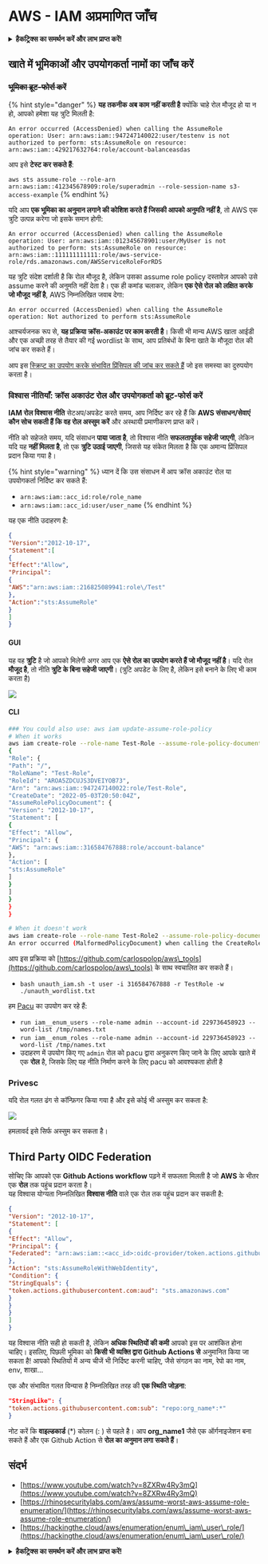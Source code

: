 # AWS - IAM अप्रमाणित जाँच

<details>

<summary><strong>हैकट्रिक्स का समर्थन करें और लाभ प्राप्त करें!</strong></summary>

* यदि आप अपनी कंपनी को **हैकट्रिक्स में विज्ञापित करना चाहते हैं** या यदि आप **PEASS के नवीनतम संस्करण देखना चाहते हैं या HackTricks को PDF में डाउनलोड करना चाहते हैं** तो [**सदस्यता योजनाएं**](https://github.com/sponsors/carlospolop) देखें!
* [**आधिकारिक PEASS और HackTricks स्वैग**](https://peass.creator-spring.com) प्राप्त करें
* [**The PEASS Family**](https://opensea.io/collection/the-peass-family) की खोज करें, हमारा एकल [**NFTs**](https://opensea.io/collection/the-peass-family) संग्रह
* **💬 [**Discord समूह**](https://discord.gg/hRep4RUj7f) या [**टेलीग्राम समूह**](https://t.me/peass) में शामिल हों या मुझे **ट्विटर** 🐦 [**@carlospolopm**](https://twitter.com/carlospolopm)** का** अनुसरण करें।**
* **अपने हैकिंग ट्रिक्स साझा करें,** [**HackTricks**](https://github.com/carlospolop/hacktricks) और [**HackTricks Cloud**](https://github.com/carlospolop/hacktricks-cloud) github repos में PR जमा करके।

</details>

## खाते में भूमिकाओं और उपयोगकर्ता नामों का जाँच करें

### ~~भूमिका ब्रूट-फोर्स करें~~

{% hint style="danger" %}
**यह तकनीक अब काम नहीं करती है** क्योंकि चाहे रोल मौजूद हो या न हो, आपको हमेशा यह त्रुटि मिलती है:

`An error occurred (AccessDenied) when calling the AssumeRole operation: User: arn:aws:iam::947247140022:user/testenv is not authorized to perform: sts:AssumeRole on resource: arn:aws:iam::429217632764:role/account-balanceasdas`

आप इसे **टेस्ट कर सकते हैं**:

`aws sts assume-role --role-arn arn:aws:iam::412345678909:role/superadmin --role-session-name s3-access-example`
{% endhint %}

यदि आप **एक भूमिका का अनुमान लगाने की कोशिश करते हैं जिसकी आपको अनुमति नहीं है**, तो AWS एक त्रुटि उत्पन्न करेगा जो इसके समान होगी:
```
An error occurred (AccessDenied) when calling the AssumeRole operation: User: arn:aws:iam::012345678901:user/MyUser is not authorized to perform: sts:AssumeRole on resource: arn:aws:iam::111111111111:role/aws-service-role/rds.amazonaws.com/AWSServiceRoleForRDS
```
यह त्रुटि संदेश दर्शाती है कि रोल मौजूद है, लेकिन उसका assume role policy दस्तावेज़ आपको उसे assume करने की अनुमति नहीं देता है। एक ही कमांड चलाकर, लेकिन **एक ऐसे रोल को लक्षित करके जो मौजूद नहीं है**, AWS निम्नलिखित जवाब देगा:
```
An error occurred (AccessDenied) when calling the AssumeRole operation: Not authorized to perform sts:AssumeRole
```
आश्चर्यजनक रूप से, **यह प्रक्रिया क्रॉस-अकाउंट पर काम करती है**। किसी भी मान्य AWS खाता आईडी और एक अच्छी तरह से तैयार की गई wordlist के साथ, आप प्रतिबंधों के बिना खाते के मौजूदा रोल की जांच कर सकते हैं।

आप इस [स्क्रिप्ट का उपयोग करके संभावित प्रिंसिपल की जांच कर सकते हैं](https://github.com/RhinoSecurityLabs/Security-Research/tree/master/tools/aws-pentest-tools/assume\_role\_enum) जो इस समस्या का दुरुपयोग करता है।

### विश्वास नीतियाँ: क्रॉस अकाउंट रोल और उपयोगकर्ता को ब्रूट-फोर्स करें

**IAM रोल विश्वास नीति** सेटअप/अपडेट करते समय, आप निर्दिष्ट कर रहे हैं कि **AWS संसाधन/सेवाएं कौन सोच सकती हैं कि वह रोल अस्सुम करें** और अस्थायी प्रमाणीकरण प्राप्त करें।

नीति को सहेजते समय, यदि संसाधन **पाया जाता है**, तो विश्वास नीति **सफलतापूर्वक सहेजी जाएगी**, लेकिन यदि यह **नहीं मिलता है**, तो एक **त्रुटि उठाई जाएगी**, जिससे यह संकेत मिलता है कि एक अमान्य प्रिंसिपल प्रदान किया गया है।

{% hint style="warning" %}
ध्यान दें कि उस संसाधन में आप क्रॉस अकाउंट रोल या उपयोगकर्ता निर्दिष्ट कर सकते हैं:

* `arn:aws:iam::acc_id:role/role_name`
* `arn:aws:iam::acc_id:user/user_name`
{% endhint %}

यह एक नीति उदाहरण है:
```json
{
"Version":"2012-10-17",
"Statement":[
{
"Effect":"Allow",
"Principal":
{
"AWS":"arn:aws:iam::216825089941:role\/Test"
},
"Action":"sts:AssumeRole"
}
]
}
```
#### GUI

यह वह **त्रुटि** है जो आपको मिलेगी अगर आप एक **ऐसे रोल का उपयोग करते हैं जो मौजूद नहीं है**। यदि रोल **मौजूद है**, तो नीति **त्रुटि के बिना सहेजी जाएगी**। (त्रुटि अपडेट के लिए है, लेकिन इसे बनाने के लिए भी काम करता है)

![](<../../../.gitbook/assets/image (68).png>)

#### CLI
```bash
### You could also use: aws iam update-assume-role-policy
# When it works
aws iam create-role --role-name Test-Role --assume-role-policy-document file://a.json
{
"Role": {
"Path": "/",
"RoleName": "Test-Role",
"RoleId": "AROA5ZDCUJS3DVEIYOB73",
"Arn": "arn:aws:iam::947247140022:role/Test-Role",
"CreateDate": "2022-05-03T20:50:04Z",
"AssumeRolePolicyDocument": {
"Version": "2012-10-17",
"Statement": [
{
"Effect": "Allow",
"Principal": {
"AWS": "arn:aws:iam::316584767888:role/account-balance"
},
"Action": [
"sts:AssumeRole"
]
}
]
}
}
}

# When it doesn't work
aws iam create-role --role-name Test-Role2 --assume-role-policy-document file://a.json
An error occurred (MalformedPolicyDocument) when calling the CreateRole operation: Invalid principal in policy: "AWS":"arn:aws:iam::316584767888:role/account-balanceefd23f2"
```
आप इस प्रक्रिया को [https://github.com/carlospolop/aws\_tools](https://github.com/carlospolop/aws\_tools) के साथ स्वचालित कर सकते हैं।

* `bash unauth_iam.sh -t user -i 316584767888 -r TestRole -w ./unauth_wordlist.txt`

हम [Pacu](https://github.com/RhinoSecurityLabs/pacu) का उपयोग कर रहे हैं:

* `run iam__enum_users --role-name admin --account-id 229736458923 --word-list /tmp/names.txt`
* `run iam__enum_roles --role-name admin --account-id 229736458923 --word-list /tmp/names.txt`
* उदाहरण में उपयोग किए गए `admin` रोल को pacu द्वारा अनुकरण किए जाने के लिए आपके खाते में एक **रोल** है, जिसके लिए यह नीति निर्माण करने के लिए pacu को आवश्यकता होती है

### Privesc

यदि रोल गलत ढंग से कॉन्फ़िगर किया गया है और इसे कोई भी अस्सुम कर सकता है:

![](<../../../.gitbook/assets/image (35).png>)

हमलावर्द इसे सिर्फ अस्सुम कर सकता है।

## Third Party OIDC Federation

सोचिए कि आपको एक **Github Actions workflow** पढ़ने में सफलता मिलती है जो **AWS** के भीतर एक **रोल** तक पहुंच प्रदान करता है।\
यह विश्वास योग्यता निम्नलिखित **विश्वास नीति** वाले एक रोल तक पहुंच प्रदान कर सकती है:
```json
{
"Version": "2012-10-17",
"Statement": [
{
"Effect": "Allow",
"Principal": {
"Federated": "arn:aws:iam::<acc_id>:oidc-provider/token.actions.githubusercontent.com"
},
"Action": "sts:AssumeRoleWithWebIdentity",
"Condition": {
"StringEquals": {
"token.actions.githubusercontent.com:aud": "sts.amazonaws.com"
}
}
}
]
}
```
यह विश्वास नीति सही हो सकती है, लेकिन **अधिक स्थितियों की कमी** आपको इस पर आशंकित होना चाहिए।
इसलिए, पिछली भूमिका को **किसी भी व्यक्ति द्वारा Github Actions से** अनुमानित किया जा सकता है! आपको स्थितियों में अन्य चीजें भी निर्दिष्ट करनी चाहिए, जैसे संगठन का नाम, रेपो का नाम, env, शाखा...

एक और संभावित गलत विन्यास है निम्नलिखित तरह की **एक स्थिति जोड़ना**:
```json
"StringLike": {
"token.actions.githubusercontent.com:sub": "repo:org_name*:*"
}
```
नोट करें कि **वाइल्डकार्ड** (\*) कोलन (: ) से पहले है। आप **org\_name1** जैसे एक ऑर्गनाइजेशन बना सकते हैं और एक Github Action से **रोल का अनुमान लगा सकते हैं**।

## संदर्भ

* [https://www.youtube.com/watch?v=8ZXRw4Ry3mQ](https://www.youtube.com/watch?v=8ZXRw4Ry3mQ)
* [https://rhinosecuritylabs.com/aws/assume-worst-aws-assume-role-enumeration/](https://rhinosecuritylabs.com/aws/assume-worst-aws-assume-role-enumeration/)
* [https://hackingthe.cloud/aws/enumeration/enum\_iam\_user\_role/](https://hackingthe.cloud/aws/enumeration/enum\_iam\_user\_role/)

<details>

<summary><strong>हैकट्रिक्स का समर्थन करें और लाभ प्राप्त करें!</strong></summary>

* यदि आप अपनी कंपनी को **हैकट्रिक्स में विज्ञापित करना चाहते हैं** या यदि आप **PEASS के नवीनतम संस्करण को देखना चाहते हैं या HackTricks को PDF में डाउनलोड करना चाहते हैं** तो [**सदस्यता योजनाएं**](https://github.com/sponsors/carlospolop) देखें!
* [**आधिकारिक PEASS & HackTricks स्वैग**](https://peass.creator-spring.com) प्राप्त करें
* [**The PEASS Family**](https://opensea.io/collection/the-peass-family) की खोज करें, हमारा एकल [**NFTs**](https://opensea.io/collection/the-peass-family) संग्रह
* **💬 [**Discord समूह**](https://discord.gg/hRep4RUj7f) या [**टेलीग्राम समूह**](https://t.me/peass) में शामिल हों या मुझे **ट्विटर** 🐦 [**@carlospolopm**](https://twitter.com/carlospolopm)** का** **अनुसरण करें।**
* **अपने हैकिंग ट्रिक्स साझा करें,** [**HackTricks**](https://github.com/carlospolop/hacktricks) और [**HackTricks Cloud**](https://github.com/carlospolop/hacktricks-cloud) github repos में PR जमा करके।

</details>
